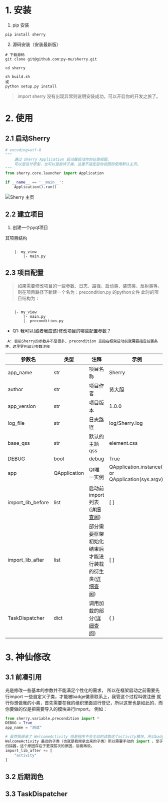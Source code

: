 
# 1. 安装

1. pip 安装

```
pip install sherry
```

2. 源码安装（安装最新版）

```
# 下载源码 
git clone git@github.com:py-mu/sherry.git

cd sherry

sh build.sh
或
python setup.py install
```

> import sherry 没有出现异常则说明安装成功，可以开启你的开发之旅了。

# 2. 使用

## 2.1 启动Sherry

```python
# encoding=utf-8
"""
    通过 Sherry Application 启动器启动你的任意视图，
    可以是设计原型，也可以是装饰子类，这里不指定启动视图则使用默认主页。
"""
from sherry.core.launcher import Application

if __name__ == '__main__':
    Application().run()

```

![Sherry 主页](../../img/welcome.png)


## 2.2 建立项目


1. 创建一个pyqt项目

其项目结构

```

    |- my_view
        |- main.py

```

## 2.3 项目配置

> 如果需要修改项目的一些参数、日志、路径、启动类、装饰类、反射类等，则在项目路径下新建一个名为：precondition.py 的python文件
> 此时的项目结构为：
```

    |- my_view
        |- main.py
        |- precondition.py

```

- Q1: 我可以(或者我应该)修改项目的哪些配置参数？
```
 A: 目前Sherry的参数并不是很多, precondition 意指在框架启动前就需要指定前置条件，这里罗列部分参数注释
```

|参数名|类型|注释|示例|
|---|---|---|---|
|app_name|str|项目名称|Sherry|
|author|str|项目作者|黄大胆|
|app_version|str|项目版本|1.0.0|
|log_file|str|日志路径|log/Sherry.log|
|base_qss|str|默认的主题qss|element.css|
|DEBUG|bool|debug|True|
|app|QApplication|Qt唯一实例|QApplication.instance() or QApplication(sys.argv)|
|import_lib_before|list|启动前import列表([详细查阅](http://localhost:63342/sherry/docs/index.html?_ijt=fit1m2716bibevjtik0kv8k31i#/helper/readme?id=%e5%89%8d%e5%87%91%e5%bc%95%e7%94%a8))|[ ]|
|import_lib_after|list|部分需要框架初始化结束后才能进行装载的衍生类([详细查阅](http://localhost:63342/sherry/docs/index.html?_ijt=fit1m2716bibevjtik0kv8k31i#/helper/readme?id=%e5%89%8d%e5%87%91%e5%bc%95%e7%94%a8))|[ ]|
|TaskDispatcher|dict|调用加载的部分([详细查阅]())|{ }|


# 3. 神仙修改

## 3.1 前凑引用

光是修改一些基本的参数并不能满足个性化的需求， 所以在框架启动之前需要先行import 一些自定义子类，才能被badge徽章联系上，我管这个过程叫做注册
就行你想做我的小弟，首先需要在我的组织里面进行登记，所以这里也是如此的，而你要做的仅是把需要导入的模块进行import。
例如：

```python 
from sherry.variable.precondition import *
DEBUG = True
app_name = "测试"

# 虽然我继承了 WelcomeActivity 但是程序不会主动的读取这个activity模块，所以badge会找不到
WelcomeActivity 最远的子类（也就是我继承出来的子类）所以需要手动的 import ，至于为什么不启用一个
扫描器，这个原因存在于更深层次的原因，后面再说。
import_lib_after += [
    "activity"
]

```

## 3.2 后期润色

## 3.3 TaskDispatcher
